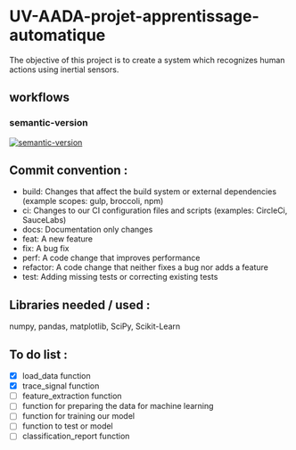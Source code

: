 # UV-AADA-projet-apprentissage-automatique
The objective of this project is to create a system which recognizes human actions using inertial sensors.

## workflows

### semantic-version

[![semantic-version](https://img.shields.io/github/workflow/status/LazyKeru/UV-AADA-projet-apprentissage-automatique/Semantic-version?style=plastic)](https://github.com/LazyKeru/UV-AADA-projet-apprentissage-automatique/actions/workflows/semantic-versioning.yml)

## Commit convention :
- build: Changes that affect the build system or external dependencies (example scopes: gulp, broccoli, npm)
- ci: Changes to our CI configuration files and scripts (examples: CircleCi, SauceLabs)
- docs: Documentation only changes
- feat: A new feature
- fix: A bug fix
- perf: A code change that improves performance
- refactor: A code change that neither fixes a bug nor adds a feature
- test: Adding missing tests or correcting existing tests

## Libraries needed / used :

numpy, pandas, matplotlib, SciPy, Scikit-Learn

## To do list :

- [X] load_data function
- [X] trace_signal function
- [ ] feature_extraction function
- [ ] function for preparing the data for machine learning
- [ ] function for training our model
- [ ] function to test or model
- [ ] classification_report function
